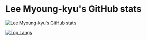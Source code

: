 # Lee Myoung-kyu's GitHub stats
[![Lee Myoung-kyu's GitHub stats](https://github-readme-stats.vercel.app/api?username=lmk&show_icons=true)](https://github-readme-stats.vercel.app/api?username=lmk&show_icons=true)

[![Top Langs](https://github-readme-stats.vercel.app/api/top-langs/?username=lmk)](https://github.com/lmk/github-readme-stats)
